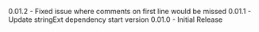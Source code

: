 0.01.2 - Fixed issue where comments on first line would be missed
0.01.1 - Update stringExt dependency start version
0.01.0 - Initial Release